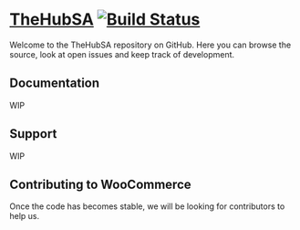 # [TheHubSA](http://www.thehubsa.org.za/)  [![Build Status](https://travis-ci.org/christopherbrunsdon/thehubsa.png?branch=master)](https://travis-ci.org/christopherbrunsdon/thehubsa)

Welcome to the TheHubSA repository on GitHub. 
Here you can browse the source, look at open issues and keep track of development.

## Documentation

WIP

## Support

WIP

## Contributing to WooCommerce

Once the code has becomes stable, we will be looking for contributors to help us.